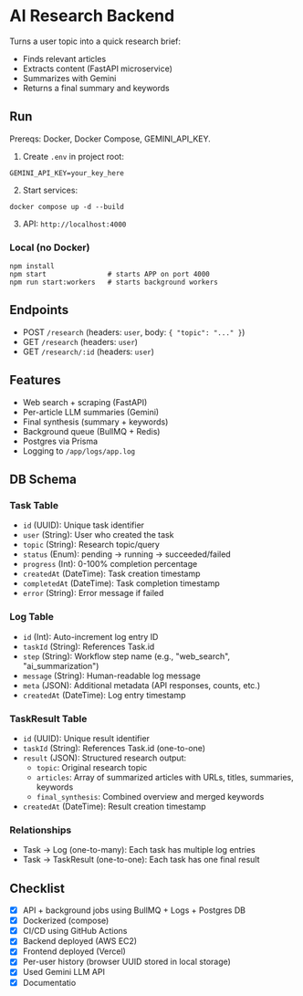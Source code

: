 # AI Research Backend

Turns a user topic into a quick research brief:
- Finds relevant articles
- Extracts content (FastAPI microservice)
- Summarizes with Gemini
- Returns a final summary and keywords

## Run

Prereqs: Docker, Docker Compose, GEMINI_API_KEY.

1) Create `.env` in project root:
```
GEMINI_API_KEY=your_key_here
```
2) Start services:
```
docker compose up -d --build
```
3) API: `http://localhost:4000`

### Local (no Docker)

```
npm install
npm start               # starts APP on port 4000
npm run start:workers   # starts background workers
```

## Endpoints

- POST `/research` (headers: `user`, body: `{ "topic": "..." }`)
- GET `/research` (headers: `user`)
- GET `/research/:id` (headers: `user`)

## Features

- Web search + scraping (FastAPI)
- Per-article LLM summaries (Gemini)
- Final synthesis (summary + keywords)
- Background queue (BullMQ + Redis)
- Postgres via Prisma
- Logging to `/app/logs/app.log`

## DB Schema

### Task Table
- `id` (UUID): Unique task identifier
- `user` (String): User who created the task
- `topic` (String): Research topic/query
- `status` (Enum): pending → running → succeeded/failed
- `progress` (Int): 0-100% completion percentage
- `createdAt` (DateTime): Task creation timestamp
- `completedAt` (DateTime): Task completion timestamp
- `error` (String): Error message if failed

### Log Table
- `id` (Int): Auto-increment log entry ID
- `taskId` (String): References Task.id
- `step` (String): Workflow step name (e.g., "web_search", "ai_summarization")
- `message` (String): Human-readable log message
- `meta` (JSON): Additional metadata (API responses, counts, etc.)
- `createdAt` (DateTime): Log entry timestamp

### TaskResult Table
- `id` (UUID): Unique result identifier
- `taskId` (String): References Task.id (one-to-one)
- `result` (JSON): Structured research output:
  - `topic`: Original research topic
  - `articles`: Array of summarized articles with URLs, titles, summaries, keywords
  - `final_synthesis`: Combined overview and merged keywords
- `createdAt` (DateTime): Result creation timestamp

### Relationships
- Task → Log (one-to-many): Each task has multiple log entries
- Task → TaskResult (one-to-one): Each task has one final result

## Checklist

- [x] API + background jobs using BullMQ + Logs + Postgres DB
- [x] Dockerized (compose)
- [x] CI/CD using GitHub Actions
- [x] Backend deployed (AWS EC2)
- [x] Frontend deployed (Vercel)
- [x] Per-user history (browser UUID stored in local storage)
- [x] Used Gemini LLM API
- [x] Documentatio